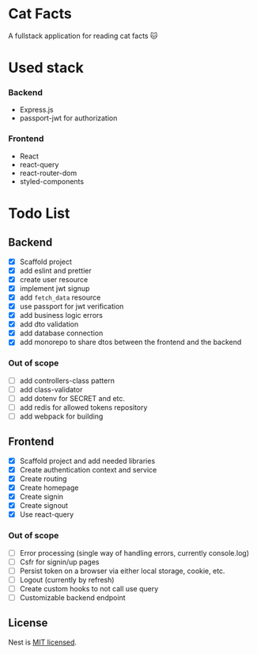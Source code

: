 Cat Facts
=================

A fullstack application for reading cat facts 🐱

# Used stack

### Backend
- Express.js
- passport-jwt for authorization

### Frontend
- React
- react-query
- react-router-dom
- styled-components

# Todo List

## Backend
- [x] Scaffold project
- [x] add eslint and prettier
- [x] create user resource
- [x] implement jwt signup
- [x] add `fetch_data` resource
- [x] use passport for jwt verification
- [x] add business logic errors
- [x] add dto validation
- [x] add database connection
- [x] add monorepo to share dtos between the frontend and the backend

### Out of scope
- [ ] add controllers-class pattern
- [ ] add class-validator
- [ ] add dotenv for SECRET and etc.
- [ ] add redis for allowed tokens repository
- [ ] add webpack for building

## Frontend
- [x] Scaffold project and add needed libraries
- [x] Create authentication context and service
- [x] Create routing
- [x] Create homepage
- [x] Create signin
- [x] Create signout
- [x] Use react-query

### Out of scope
- [ ] Error processing (single way of handling errors, currently console.log)
- [ ] Csfr for signin/up pages
- [ ] Persist token on a browser via either local storage, cookie, etc.
- [ ] Logout (currently by refresh)
- [ ] Create custom hooks to not call use query
- [ ] Customizable backend endpoint

## License

Nest is [MIT licensed](LICENSE).
